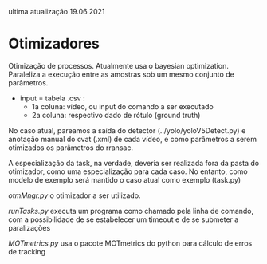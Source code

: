 ultima atualização 19.06.2021
# Otimizadores
Otimização de processos. Atualmente usa o bayesian optimization. Paraleliza a execução entre as amostras sob um mesmo conjunto de parâmetros.


- input = tabela .csv :
    +   1a coluna: vídeo, ou input do comando a ser executado
    +   2a coluna: respectivo dado de rótulo (ground truth)

No caso atual, pareamos a saída do detector (../yolo/yoloV5Detect.py) e anotação manual do cvat (.xml) de cada vídeo, e como parâmetros a serem otimizados os parâmetros do rransac. 

A especialização da task, na verdade, deveria ser realizada fora da pasta do otimizador, como uma especialização para cada caso. No entanto, como modelo de exemplo será mantido o caso atual como exemplo (task.py)

*otmMngr.py*
o otimizador a ser utilizado. 

*runTasks.py*
executa um programa como chamado pela linha de comando, com a possibilidade de se estabelecer um timeout e de se submeter a paralizações


*MOTmetrics.py*
usa o pacote MOTmetrics do python para cálculo de erros de tracking
